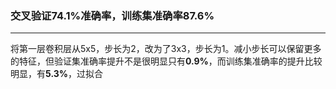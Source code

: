 ### 交叉验证74.1%准确率，训练集准确率87.6%
---
将第一层卷积层从5x5，步长为2，改为了3x3，步长为1。减小步长可以保留更多的特征，但验证集准确率提升不是很明显只有**0.9%**，而训练集准确率的提升比较明显，有**5.3%**，过拟合